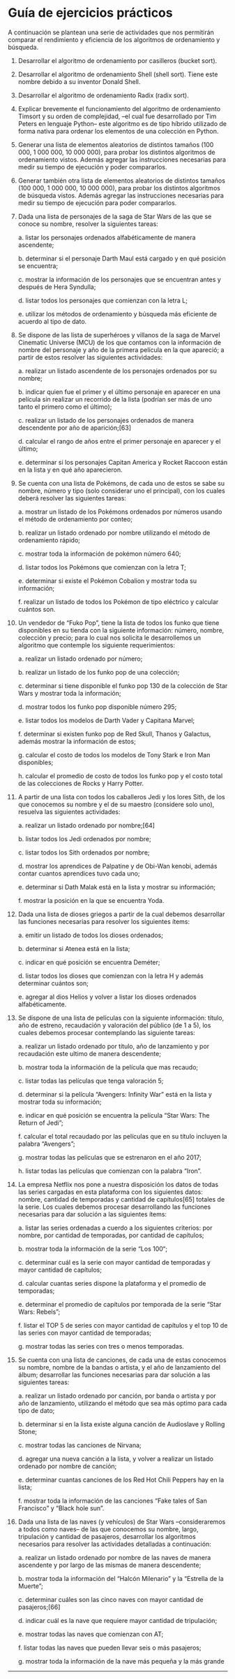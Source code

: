 # Guía de ejercicios prácticos

A continuación se plantean una serie de actividades que nos permitirán comparar el rendimiento y eficiencia de los algoritmos de ordenamiento y búsqueda.


1. Desarrollar el algoritmo de ordenamiento por casilleros (bucket sort).



2. Desarrollar el algoritmo de ordenamiento Shell (shell sort). Tiene este nombre debido a su inventor Donald Shell.



3. Desarrollar el algoritmo de ordenamiento Radix (radix sort).



4. Explicar brevemente el funcionamiento del algoritmo de ordenamiento Timsort y su orden de complejidad, –el cual fue desarrollado por Tim Peters en lenguaje Python– este algoritmo es de tipo híbrido utilizado de forma nativa para ordenar los elementos de una colección en Python.



5. Generar una lista de elementos aleatorios de distintos tamaños (100 000, 1 000 000, 10 000 000), para probar los distintos algoritmos de ordenamiento vistos. Además agregar las instrucciones necesarias para medir su tiempo de ejecución y poder compararlos.



6. Generar también otra lista de elementos aleatorios de distintos tamaños (100 000, 1 000 000, 10 000 000), para probar los distintos algoritmos de búsqueda vistos. Además agregar las instrucciones necesarias para medir su tiempo de ejecución para poder compararlos.



7. Dada una lista de personajes de la saga de Star Wars de las que se conoce su nombre, resolver la siguientes tareas:


    a. listar los personajes ordenados alfabéticamente de manera ascendente;

    b. determinar si el personaje Darth Maul está cargado y en qué posición se encuentra;

    c. mostrar la información de los personajes que se encuentran antes y después de Hera Syndulla;

    d. listar todos los personajes que comienzan con la letra L;

    e. utilizar los métodos de ordenamiento y búsqueda más eficiente de acuerdo al tipo de dato.



8. Se dispone de las lista de superhéroes y villanos de la saga de Marvel Cinematic Universe (MCU) de los que contamos con la información de nombre del personaje y año de la primera película en la que apareció; a partir de estos resolver las siguientes actividades:


    a. realizar un listado ascendente de los personajes ordenados por su nombre;

    b. indicar quien fue el primer y el último personaje en aparecer en una película sin realizar un recorrido de la lista (podrían ser más de uno tanto el primero como el último);

    c. realizar un listado de los personajes ordenados de manera descendente por año de aparición;[63]

    d. calcular el rango de años entre el primer personaje en aparecer y el último;

    e. determinar si los personajes Capitan America y Rocket Raccoon están en la lista y en qué año aparecieron.



9. Se cuenta con una lista de Pokémons, de cada uno de estos se sabe su nombre, número y tipo (solo considerar uno el principal), con los cuales deberá resolver las siguientes tareas:


    a. mostrar un listado de los Pokémons ordenados por números usando el método de ordenamiento por conteo;

    b. realizar un listado ordenado por nombre utilizando el método de ordenamiento rápido;

    c. mostrar toda la información de pokémon número 640;

    d. listar todos los Pokémons que comienzan con la letra T;

    e. determinar si existe el Pokémon Cobalion y mostrar toda su información;

    f. realizar un listado de todos los Pokémon de tipo eléctrico y calcular cuántos son.



10. Un vendedor de “Fuko Pop”, tiene la lista de todos los funko que tiene disponibles en su tienda con la siguiente información: número, nombre, colección y precio; para lo cual nos solicita le desarrollemos un algoritmo que contemple los siguiente requerimientos:


    a. realizar un listado ordenado por número;

    b. realizar un listado de los funko pop de una colección;

    c. determinar si tiene disponible el funko pop 130 de la colección de Star Wars y mostrar toda la información;

    d. mostrar todos los funko pop disponible número 295;

    e. listar todos los modelos de Darth Vader y Capitana Marvel;

    f. determinar si existen funko pop de Red Skull, Thanos y Galactus, además mostrar la información de estos;

    g. calcular el costo de todos los modelos de Tony Stark e Iron Man disponibles;

    h. calcular el promedio de costo de todos los funko pop y el costo total de las colecciones de Rocks y Harry Potter.



11. A partir de una lista con todos los caballeros Jedi y los lores Sith, de los que conocemos su nombre y el de su maestro (considere solo uno), resuelva las siguientes actividades:

    a. realizar un listado ordenado por nombre;[64]

    b. listar todos los Jedi ordenados por nombre;

    c. listar todos los Sith ordenados por nombre;

    d. mostrar los aprendices de Palpatine y de Obi-Wan kenobi, además contar cuantos aprendices tuvo cada uno;

    e. determinar si Dath Malak está en la lista y mostrar su información;

    f. mostrar la posición en la que se encuentra Yoda.



12. Dada una lista de dioses griegos a partir de la cual debemos desarrollar las funciones necesarias para resolver los siguientes ítems:


    a. emitir un listado de todos los dioses ordenados;

    b. determinar si Atenea está en la lista;

    c. indicar en qué posición se encuentra Deméter;

    d. listar todos los dioses que comienzan con la letra H y además determinar cuántos son;

    e. agregar al dios Helios y volver a listar los dioses ordenados alfabéticamente.



13. Se dispone de una lista de películas con la siguiente información: título, año de estreno, recaudación y valoración del público (de 1 a 5), los cuales debemos procesar contemplando las siguiente tareas:


    a. realizar un listado ordenado por título, año de lanzamiento y por recaudación este ultimo de manera descendente;

    b. mostrar toda la información de la película que mas recaudo;

    c. listar todas las películas que tenga valoración 5;

    d. determinar si la película “Avengers: Infinity War” está en la lista y mostrar toda su información;

    e. indicar en qué posición se encuentra la película “Star Wars: The Return of Jedi”;

    f. calcular el total recaudado por las películas que en su título incluyen la palabra “Avengers”;

    g. mostrar todas las películas que se estrenaron en el año 2017;

    h. listar todas las películas que comienzan con la palabra “Iron”.



14. La empresa Netflix nos pone a nuestra disposición los datos de todas las series cargadas en esta plataforma con los siguientes datos: nombre, cantidad de temporadas y cantidad de capítulos[65] totales de la serie. Los cuales debemos procesar desarrollando las funciones necesarias para
dar solución a las siguientes ítems:

    a. listar las series ordenadas a cuerdo a los siguientes criterios: por nombre, por cantidad de temporadas, por cantidad de capítulos;

    b. mostrar toda la información de la serie “Los 100“;

    c. determinar cuál es la serie con mayor cantidad de temporadas y mayor cantidad de capítulos;

    d. calcular cuantas series dispone la plataforma y el promedio de temporadas;

    e. determinar el promedio de capítulos por temporada de la serie “Star Wars: Rebels”;

    f. listar el TOP 5 de series con mayor cantidad de capítulos y el top 10 de las series con mayor cantidad de temporadas;

    g. mostrar todas las series con tres o menos temporadas.



15. Se cuenta con una lista de canciones, de cada una de estas conocemos su nombre, nombre de la bandas o artista, y el año de lanzamiento del álbum; desarrollar las funciones necesarias para dar solución a las siguientes tareas:


    a. realizar un listado ordenado por canción, por banda o artista y por año de lanzamiento, utilizando el método que sea más optimo para cada tipo de dato;

    b. determinar si en la lista existe alguna canción de Audioslave y Rolling Stone;

    c. mostrar todas las canciones de Nirvana;

    d. agregar una nueva canción a la lista, y volver a realizar un listado ordenado por nombre de canción;

    e. determinar cuantas canciones de los Red Hot Chili Peppers hay en la lista;

    f. mostrar toda la información de las canciones “Fake tales of San Francisco” y “Black hole sun”.



16. Dada una lista de las naves (y vehículos) de Star Wars –consideraremos a todos como naves– de las que conocemos su nombre, largo, tripulación y cantidad de pasajeros, desarrollar los algoritmos necesarios para resolver las actividades detalladas a continuación:


    a. realizar un listado ordenado por nombre de las naves de manera ascendente y por largo de las mismas de manera descendente;

    b. mostrar toda la información del “Halcón Milenario” y la “Estrella de la Muerte”;

    c. determinar cuáles son las cinco naves con mayor cantidad de pasajeros;[66]

    d. indicar cuál es la nave que requiere mayor cantidad de tripulación;

    e. mostrar todas las naves que comienzan con AT;

    f. listar todas las naves que pueden llevar seis o más pasajeros;

    g. mostrar toda la información de la nave más pequeña y la más grande


--- 